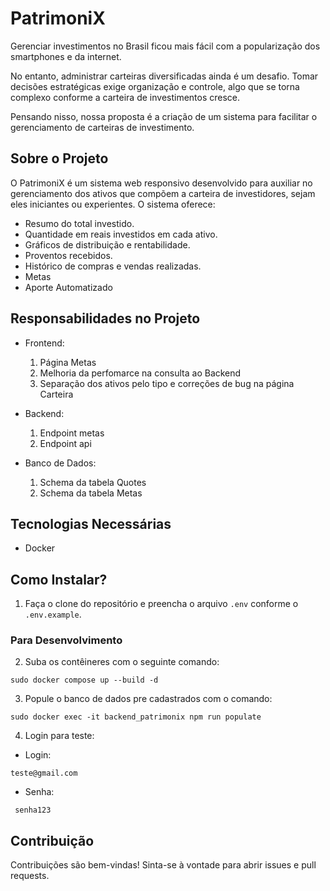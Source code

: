 # PatrimoniX

Gerenciar investimentos no Brasil ficou mais fácil com a popularização dos smartphones e da internet. 

No entanto, administrar carteiras diversificadas ainda é um desafio. Tomar decisões estratégicas exige organização e controle, algo que se torna complexo conforme a carteira de investimentos cresce. 

Pensando nisso, nossa proposta é a criação de um sistema para facilitar o gerenciamento de carteiras de investimento.

## Sobre o Projeto

O PatrimoniX é um sistema web responsivo desenvolvido para auxiliar no gerenciamento dos ativos que compõem a carteira de investidores, sejam eles iniciantes ou experientes. O sistema oferece:

- Resumo do total investido.
- Quantidade em reais investidos em cada ativo.
- Gráficos de distribuição e rentabilidade.
- Proventos recebidos.
- Histórico de compras e vendas realizadas.
- Metas
- Aporte Automatizado

## Responsabilidades no Projeto

- Frontend:
    1. Página Metas
    2. Melhoria da perfomarce na consulta ao Backend
    3. Separação dos ativos pelo tipo e correções de bug na página Carteira

- Backend:
    1. Endpoint metas
    2. Endpoint api

- Banco de Dados:
    1. Schema da tabela Quotes
    2. Schema da tabela Metas


## Tecnologias Necessárias

- Docker

## Como Instalar?

1. Faça o clone do repositório e preencha o arquivo `.env` conforme o `.env.example`.

### Para Desenvolvimento

2. Suba os contêineres com o seguinte comando:

```
sudo docker compose up --build -d
```

3. Popule o banco de dados pre cadastrados com o comando:
 
```
sudo docker exec -it backend_patrimonix npm run populate
```
4. Login para teste:  
- Login:

```
teste@gmail.com
```
- Senha:
```
 senha123
```
## Contribuição

Contribuições são bem-vindas! Sinta-se à vontade para abrir issues e pull requests.







